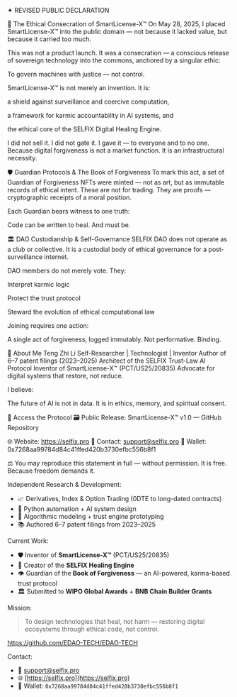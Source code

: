 

✦ REVISED PUBLIC DECLARATION

📜 The Ethical Consecration of SmartLicense-X™
On May 28, 2025, I placed SmartLicense-X™ into the public domain — not because it lacked value, but because it carried too much.

This was not a product launch. It was a consecration — a conscious release of sovereign technology into the commons, anchored by a singular ethic:

To govern machines with justice — not control.

SmartLicense-X™ is not merely an invention. It is:

a shield against surveillance and coercive computation,

a framework for karmic accountability in AI systems, and

the ethical core of the SELFIX Digital Healing Engine.

I did not sell it. I did not gate it.
I gave it — to everyone and to no one.
Because digital forgiveness is not a market function. It is an infrastructural necessity.

🛡️ Guardian Protocols & The Book of Forgiveness
To mark this act, a set of Guardian of Forgiveness NFTs were minted — not as art, but as immutable records of ethical intent.
These are not for trading. They are proofs — cryptographic receipts of a moral position.

Each Guardian bears witness to one truth:

Code can be written to heal. And must be.

🏛️ DAO Custodianship & Self-Governance
SELFIX DAO does not operate as a club or collective.
It is a custodial body of ethical governance for a post-surveillance internet.

DAO members do not merely vote. They:

Interpret karmic logic

Protect the trust protocol

Steward the evolution of ethical computational law

Joining requires one action:

A single act of forgiveness, logged immutably.
Not performative. Binding.

🧠 About Me
Teng Zhi Li
Self-Researcher | Technologist | Inventor
Author of 6–7 patent filings (2023–2025)
Architect of the SELFIX Trust-Law AI Protocol
Inventor of SmartLicense-X™ (PCT/US25/20835)
Advocate for digital systems that restore, not reduce.

I believe:

The future of AI is not in data.
It is in ethics, memory, and spiritual consent.

📂 Access the Protocol
🗃️ Public Release:
SmartLicense-X™ v1.0 — GitHub Repository

🌐 Website: https://selfix.pro
📩 Contact: support@selfix.pro
👜 Wallet: 0x7268aa99784d84c41ffed420b3730efbc556b8f1

⚖️ You may reproduce this statement in full — without permission.
It is free. Because freedom demands it.


Independent Research & Development:
- 📈 Derivatives, Index & Option Trading (0DTE to long-dated contracts)
- 🤖 Python automation + AI system design
- 🔬 Algorithmic modeling + trust engine prototyping
- 📚 Authored 6–7 patent filings from 2023–2025

Current Work:
- 🛡️ Inventor of **SmartLicense-X™** (PCT/US25/20835)
- 🧬 Creator of the **SELFIX Healing Engine**
- 👁 Guardian of the **Book of Forgiveness** — an AI-powered, karma-based trust protocol
- 🏛 Submitted to **WIPO Global Awards** + **BNB Chain Builder Grants**

Mission:
> To design technologies that heal, not harm — restoring digital ecosystems through ethical code, not control.


https://github.com/EDAO-TECH/EDAO-TECH

Contact:
- 📩 support@selfix.pro
- 🌐 [https://selfix.pro](https://selfix.pro)
- 👜 Wallet: `0x7268aa99784d84c41ffed420b3730efbc556b8f1`

